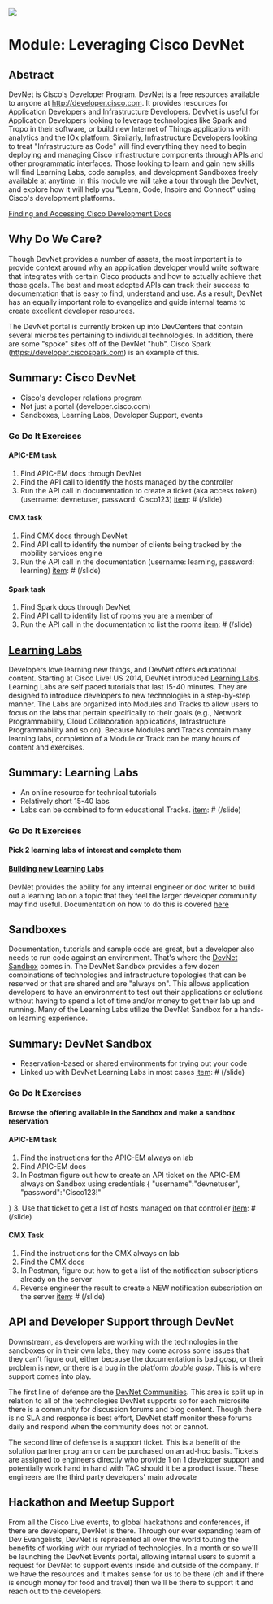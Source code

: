 [item]: # (slide)

![](http://imapex.io/images/imapex_standing_text_sm.png)

# Module: Leveraging Cisco DevNet

[item]: # (/slide)

## Abstract

DevNet is Cisco's Developer Program.  DevNet is a free resources available to anyone at http://developer.cisco.com.  It provides resources for Application Developers and Infrastructure Developers.  DevNet is useful for Application Developers looking to leverage technologies like Spark and Tropo in their software, or build new Internet of Things applications with analytics and the IOx platform.  Similarly, Infrastructure Developers looking to treat "Infrastructure as Code" will find everything they need to begin deploying and managing Cisco infrastructure components through APIs and other programmatic interfaces.  Those looking to learn and gain new skills will find Learning Labs, code samples, and development Sandboxes freely available at anytime.  In this module we will take a tour through the DevNet, and explore how it will help you "Learn, Code, Inspire and Connect" using Cisco's development platforms.  

[Finding and Accessing Cisco Development Docs](https://developer.cisco.com)

## Why Do We Care?

Though DevNet provides a number of assets, the most important is to provide context around why an application developer would write software that integrates with certain Cisco products and how to actually achieve that those goals.  The best and most adopted APIs can track their success to documentation that is easy to find, understand and use.  As a result, DevNet has an equally important role to evangelize and guide internal teams to create excellent developer resources.

The DevNet portal is currently broken up into DevCenters that contain several microsites pertaining to individual technologies.  In addition, there are some "spoke" sites off of the DevNet "hub".  Cisco Spark (https://developer.ciscospark.com) is an example of this.

[item]: # (slide)
## Summary: Cisco DevNet

* Cisco's developer relations program
* Not just a portal (developer.cisco.com)
* Sandboxes, Learning Labs, Developer Support, events

[item]: # (/slide)

[item]: # (slide)
### Go Do It Exercises
[item]: # (/slide)

[item]: # (slide)
#### APIC-EM task
1. Find APIC-EM docs through DevNet
2. Find the API call to identify the hosts managed by the controller
3. Run the API call in documentation to create a ticket (aka access token) (username: devnetuser, password: Cisco123)
[item]: # (/slide)

[item]: # (slide)
#### CMX task
1. Find CMX docs through DevNet
2. Find API call to identify the number of clients being tracked by the mobility services engine
3. Run the API call in the documentation (username: learning, password: learning)
[item]: # (/slide)

[item]: # (slide)
#### Spark task
1. Find Spark docs through DevNet
2. Find API call to identify list of rooms you are a member of
3. Run the API call in the documentation to list the rooms
[item]: # (/slide)


## [Learning Labs](https://learninglabs.cisco.com)

Developers love learning new things, and DevNet offers educational content.  Starting at Cisco Live! US 2014, DevNet introduced [Learning Labs](https://learninglabs.cisco.com).  Learning Labs are self paced tutorials that last 15-40 minutes.  They are designed to introduce developers to new technologies in a step-by-step manner.  The Labs are organized into Modules and Tracks to allow users to focus on the labs that pertain specifically to their goals (e.g., Network Programmability, Cloud Collaboration applications, Infrastructure Programmability and so on).  Because Modules and Tracks contain many learning labs, completion of a Module or Track can be many hours of content and exercises.

[item]: # (slide)
## Summary: Learning Labs

* An online resource for technical tutorials
* Relatively short 15-40 labs
* Labs can be combined to form educational Tracks.
[item]: # (/slide)

### Go Do It Exercises

#### Pick 2 learning labs of interest and complete them


#### [Building new Learning Labs](LearningLabs.md)

DevNet provides the ability for any internal engineer or doc writer to build out a learning lab on a topic that they feel the larger developer community may find useful.  Documentation on how to do this is covered [here](LearningLabs.md)


## Sandboxes

Documentation, tutorials and sample code are great, but a developer also needs to run code against an environment.  That's where the [DevNet Sandbox](https://devnetsandbox.cisco.com) comes in.  The DevNet Sandbox provides a few dozen combinations of technologies and infrastructure topologies that can be reserved or that are shared and are "always on".  This allows application developers to have an environment to test out their applications or solutions without having to spend a lot of time and/or money to get their lab up and running.  Many of the Learning Labs utilize the DevNet Sandbox for a hands-on learning experience.

[item]: # (slide)
## Summary: DevNet Sandbox

* Reservation-based or shared environments for trying out your code
* Linked up with DevNet Learning Labs in most cases
[item]: # (/slide)


### Go Do It Exercises

[item]: # (slide)
#### Browse the offering available in the Sandbox and make a sandbox reservation
[item]: # (/slide)

[item]: # (slide)
#### APIC-EM task
1. Find the instructions for the APIC-EM always on lab
2. Find APIC-EM docs
2. In Postman figure out how to create an API ticket on the APIC-EM always on Sandbox using credentials
{
    "username":"devnetuser",
    "password":"Cisco123!"

}
3. Use that ticket to get a list of hosts managed on that controller
[item]: # (/slide)

[item]: # (slide)
#### CMX Task
1. Find the instructions for the CMX always on lab
2. Find the CMX docs
3. In Postman, figure out how to get a list of the notification subscriptions already on the server
4. Reverse engineer the result to create a NEW notification subscription on the server
[item]: # (/slide)

## API and Developer Support through DevNet

Downstream, as developers are working with the technologies in the sandboxes or in their own labs, they may come across some issues that they can't figure out, either because the documentation is bad *gasp*, or their problem is new, or there is a bug in the platform *double gasp*.  This is where support comes into play.

The first line of defense are the [DevNet Communities](https://communities.cisco.com/commmunity/developer).  This area is split up in relation to all of the technologies DevNet supports so for each microsite there is a community for discussion forums and blog content.  Though there is no SLA and response is best effort, DevNet staff monitor these forums daily and respond when the community does not or cannot.  

The second line of defense is a support ticket.  This is a benefit of the solution partner program or can be purchased on an ad-hoc basis.  Tickets are assigned to engineers directly who provide 1 on 1 developer support and potentially work hand in hand with TAC should it be a product issue.  These engineers are the third party developers' main advocate

## Hackathon and Meetup Support

From all the Cisco Live events, to global hackathons and conferences, if there are developers, DevNet is there.  Through our ever expanding team of Dev Evangelists, DevNet is represented all over the world touting the benefits of working with our myriad of technologies.  In a month or so we'll be launching the DevNet Events portal, allowing internal users to submit a request for DevNet to support events inside and outside of the company.  If we have the resources and it makes sense for us to be there (oh and if there is enough money for food and travel) then we'll be there to support it and reach out to the developers.
